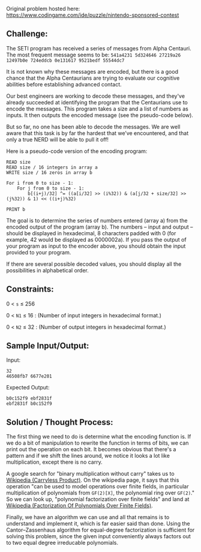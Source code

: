 Original problem hosted here: https://www.codingame.com/ide/puzzle/nintendo-sponsored-contest

Challenge:
-------------------------------------------------------------------------------------------------
The SETI program has received a series of messages from Alpha Centauri. The most frequent message
seems to be: `541a4231 5d324646 27219a26 12497b0e 724eddcb 0e131617 9521bedf 55544dc7`

It is not known why these messages are encoded, but there is a good chance that the Alpha 
Centaurians are trying to evaluate our cognitive abilities before establishing advanced contact.

Our best engineers are working to decode these messages, and they've already succeeded at 
identifying the program that the Centaurians use to encode the messages. This program takes a 
size and a list of numbers as inputs. It then outputs the encoded message (see the pseudo-code 
below).

But so far, no one has been able to decode the messages. We are well aware that this task is by 
far the hardest that we’ve encountered, and that only a true NERD will be able to pull it off!

Here is a pseudo-code version of the encoding program:
```
READ size
READ size / 16 integers in array a
WRITE size / 16 zeros in array b

For i from 0 to size - 1:
    For j from 0 to size - 1:
        b[(i+j)/32] ^= ((a[i/32] >> (i%32)) & (a[j/32 + size/32] >> (j%32)) & 1) << ((i+j)%32)

PRINT b
```
The goal is to determine the series of numbers entered (array a) from the encoded output of the 
program (array b). The numbers – input and output – should be displayed in hexadecimal, 8 
characters padded with 0 (for example, 42 would be displayed as 0000002a).
If you pass the output of your program as input to the encoder above, you should obtain the 
input provided to your program.

If there are several possible decoded values, you should display all the possibilities in 
alphabetical order.

Constraints:
-------------------------------------------------------------------------------------------------
0 < `s` ≤ 256

0 < `N1` ≤ 16 : (Number of input integers in hexadecimal format.)

0 < `N2` ≤ 32 : (Number of output integers in hexadecimal format.)

Sample Input/Output:
-------------------------------------------------------------------------------------------------
Input:
```
32
46508fb7 6677e201
```
Expected Output:
```
b0c152f9 ebf2831f
ebf2831f b0c152f9
```

Solution / Thought Process:
-------------------------------------------------------------------------------------------------
The first thing we need to do is determine what the encoding function is. If we do a bit of 
manipulation to rewrite the function in terms of bits, we can print out the operation on each 
bit. It becomes obvious that there's a pattern and if we shift the lines around, we notice it
looks a lot like multiplication, except there is no carry. 

A google search for "binary 
multiplication without carry" takes us to [Wikipedia (Carryless Product)](https://en.wikipedia.org/wiki/Carry-less_product).
On the wikipedia page, it says that this operation "can be used to model operations over finite fields, in particular 
multiplication of polynomials from `GF(2)[X]`, the polynomial ring over `GF(2)`." So we can look up,
"polynomial factorization over finite fields" and land at [Wikipedia (Factorization Of Polynomials Over Finite Fields)](https://en.wikipedia.org/wiki/Factorization_of_polynomials_over_finite_fields).

Finally, we have an algorithm we can use and all that remains is to understand and implement it, 
which is far easier said than done. Using the Cantor–Zassenhaus algorithm for equal-degree 
factorization is sufficient for solving this problem, since the given input conveniently always 
factors out to two equal degree irreducable polynomials.

